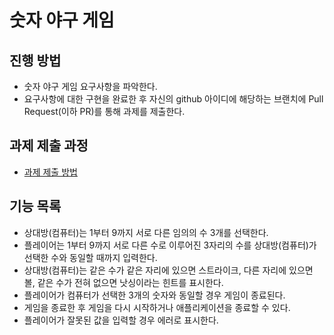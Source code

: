 # 숫자 야구 게임
## 진행 방법
* 숫자 야구 게임 요구사항을 파악한다.
* 요구사항에 대한 구현을 완료한 후 자신의 github 아이디에 해당하는 브랜치에 Pull Request(이하 PR)를 통해 과제를 제출한다.

## 과제 제출 과정
* [과제 제출 방법](https://github.com/next-step/nextstep-docs/tree/master/precourse)

## 기능 목록
* 상대방(컴퓨터)는 1부터 9까지 서로 다른 임의의 수 3개를 선택한다.
* 플레이어는 1부터 9까지 서로 다른 수로 이루어진 3자리의 수를 상대방(컴퓨터)가 선택한 수와 동일할 때까지 입력한다.
* 상대방(컴퓨터)는 같은 수가 같은 자리에 있으면 스트라이크, 다른 자리에 있으면 볼, 같은 수가 전혀 없으면 낫싱이라는 힌트를 표시한다.
* 플레이어가 컴퓨터가 선택한 3개의 숫자와 동일할 경우 게임이 종료된다.
* 게임을 종료한 후 게임을 다시 시작하거나 애플리케이션을 종료할 수 있다.
* 플레이어가 잘못된 값을 입력할 경우 에러로 표시한다.